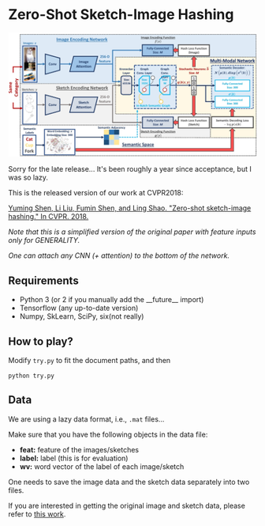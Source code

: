 # Zero-Shot Sketch-Image Hashing

![fig](/pic/fig.jpg)

Sorry for the late release... It's been roughly a year since acceptance, but I was so lazy.

This is the released version of our work at CVPR2018:

[Yuming Shen, Li Liu, Fumin Shen, and Ling Shao. "Zero-shot sketch-image hashing." In CVPR. 2018.](http://openaccess.thecvf.com/content_cvpr_2018/papers/Shen_Zero-Shot_Sketch-Image_Hashing_CVPR_2018_paper.pdf)


*Note that this is a simplified version of the original paper with feature inputs only for GENERALITY.*

*One can attach any CNN (+ attention) to the bottom of the network.*


## Requirements
* Python 3 (or 2 if you manually add the \_\_future\_\_ import)
* Tensorflow (any up-to-date version)
* Numpy, SkLearn, SciPy, six(not really)

## How to play?
Modify `try.py` to fit the document paths, and then
```
python try.py
```

## Data

We are using a lazy data format, i.e., `.mat` files...

Make sure that you have the following objects in the data file:
* **feat:** feature of the images/sketches
* **label:** label (this is for evaluation)
* **wv:** word vector of the label of each image/sketch

One needs to save the image data and the sketch data separately into two files.

If you are interested in getting the original image and sketch data, please refer to [this work](https://github.com/ymcidence/DeepSketchHashing).